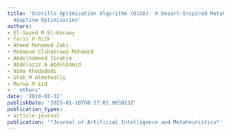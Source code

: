 ```yaml
---
title: 'Ocotillo Optimization Algorithm (OcOA): A Desert-Inspired Metaheuristic for
  Adaptive Optimization'
authors:
- El-Sayed M El-Kenawy
- Faris H Rizk
- Ahmed Mohamed Zaki
- Mahmoud Elshabrawy Mohamed
- Abdelhameed Ibrahim
- Abdelaziz A Abdelhamid
- Nima Khodadadi
- Ehab M Almetwally
- Marwa M Eid
- ' others'
date: '2024-01-12'
publishDate: '2025-01-10T08:17:02.983813Z'
publication_types:
- article-journal
publication: '*Journal of Artificial Intelligence and Metaheuristics*'
---
```

